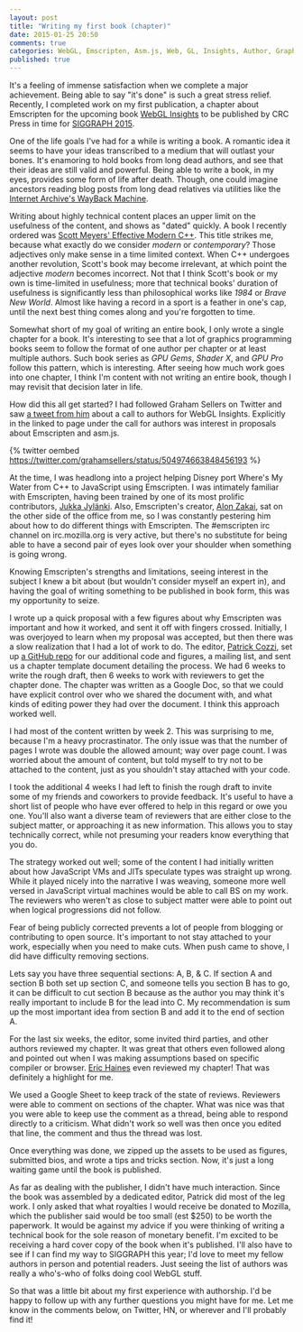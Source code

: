 ```yaml
---
layout: post
title: "Writing my first book (chapter)"
date: 2015-01-25 20:50
comments: true
categories: WebGL, Emscripten, Asm.js, Web, GL, Insights, Author, Graphics
published: true
---
```

It's a feeling of immense satisfaction when we complete a major achievement.
Being able to say "it's done" is such a great stress relief.  Recently, I
completed work on my first publication, a chapter about Emscripten for the
upcoming book
[WebGL Insights](https://web.archive.org/web/20141218200253/http://nickdesaulniers.github.io/)
to be published by CRC Press in time for
[SIGGRAPH 2015](http://s2015.siggraph.org/).

One of the life goals I've had for a while is writing a book.  A romantic idea
it seems to have your ideas transcribed to a medium that will outlast your
bones.  It's enamoring to hold books from long dead authors, and see that their
ideas are still valid and powerful.  Being able to write a book, in my eyes,
provides some form of life after death.  Though, one could imagine ancestors
reading blog posts from long dead relatives via utilities like the
[Internet Archive's WayBack Machine](https://web.archive.org/web/20141218200253/http://nickdesaulniers.github.io/).

Writing about highly technical content places an upper limit on the usefulness
of the content, and shows as "dated" quickly.  A book I recently ordered was
[Scott Meyers' Effective Modern C++](http://shop.oreilly.com/product/0636920033707.do).
This title strikes me, because what
exactly do we consider *modern* or *contemporary*?  Those adjectives only make
sense in a time limited context.  When C++ undergoes another revolution,
Scott's book may become irrelevant, at which point the adjective *modern*
becomes incorrect.  Not that I think Scott's book or my own is time-limited in
usefulness; more that technical books' duration of usefulness is significantly
less than philosophical works like *1984* or *Brave New World*.  Almost like having
a record in a sport is a feather in one's cap, until the next best thing comes
along and you're forgotten to time.

Somewhat short of my goal of writing an entire book, I only wrote a single
chapter for a book.  It's interesting to see that a lot of graphics programming
books seem to follow the format of one author per chapter or at least multiple
authors.  Such book series as *GPU Gems*, *Shader X*, and *GPU Pro* follow this
pattern, which is interesting.  After seeing how much work goes into one
chapter, I think I'm content with not writing an entire book, though I may
revisit that decision later in life.

How did this all get started?  I had followed Graham Sellers on Twitter and saw
[a tweet from him](http://octopress.org/2015/01/15/octopress-3.0-is-coming/)
about a call to authors for WebGL Insights.  Explicitly in the linked to page
under the call for authors was interest in proposals about Emscripten and
asm.js.

{% twitter oembed https://twitter.com/grahamsellers/status/504974663848456193 %}

At the time, I was headlong into a project helping Disney port Where's My Water
from C++ to JavaScript using Emscripten.  I was intimately familiar with
Emscripten, having been trained by one of its most prolific contributors,
[Jukka Jylänki](http://clb.demon.fi/).
Also, Emscripten's creator,
[Alon Zakai](http://mozakai.blogspot.com/), sat on the other side
of the office from me, so I was constantly pestering him about how to do
different things with Emscripten.  The #emscripten irc channel on
irc.mozilla.org is very active, but there's no substitute for being able to
have a second pair of eyes look over your shoulder when something is going
wrong.

Knowing Emscripten's strengths and limitations, seeing interest in the subject
I knew a bit about (but wouldn't consider myself an expert in), and having the
goal of writing something to be published in book form, this was my opportunity
to seize.

I wrote up a quick proposal with a few figures about why Emscripten was
important and how it worked, and sent it off with fingers crossed.  Initially,
I was overjoyed to learn when my proposal was accepted, but then there was a
slow realization that I had a lot of work to do.  The editor,
[Patrick Cozzi](http://www.seas.upenn.edu/~pcozzi/), set up
[a GitHub repo](https://github.com/WebGLInsights/WebGLInsights-1)
for our additional code and figures, a mailing
list, and sent us a chapter template document detailing the process.  We had 6
weeks to write the rough draft, then 6 weeks to work with reviewers to get the
chapter done.  The chapter was written as a Google Doc, so that we could have
explicit control over who we shared the document with, and what kinds of
editing power they had over the document.  I think this approach worked well.

I had most of the content written by week 2.  This was surprising to me,
because I'm a heavy procrastinator.  The only issue was that the number of
pages I wrote was double the allowed amount; way over page count.  I was
worried about the amount of content, but told myself to try not to be attached
to the content, just as you shouldn't stay attached with your code.

I took the additional 4 weeks I had left to finish the rough draft to invite
some of my friends and coworkers to provide feedback.  It's useful to have a
short list of people who have ever offered to help in this regard or owe you
one.  You'll also want a diverse team of reviewers that are either close to the
subject matter, or approaching it as new information.  This allows you to stay
technically correct, while not presuming your readers know everything that you
do.

The strategy worked out well; some of the content I had initially written about
how JavaScript VMs and JITs speculate types was straight up wrong.  While it
played nicely into the narrative I was weaving, someone more well versed in
JavaScript virtual machines would be able to call BS on my work.  The reviewers
who weren't as close to subject matter were able to point out when logical
progressions did not follow.

Fear of being publicly corrected prevents a lot of people from blogging or
contributing to open source.  It's important to not stay attached to your work,
especially when you need to make cuts.  When push came to shove, I did have
difficulty removing sections.

Lets say you have three sequential sections: A, B, & C.  If section A and
section B both set up section C, and someone tells you section B has to go, it
can be difficult to cut section B because as the author you may think it's
really important to include B for the lead into C.  My recommendation is sum up
the most important idea from section B and add it to the end of section A.

For the last six weeks, the editor, some invited third parties, and other
authors reviewed my chapter.  It was great that others even followed along and
pointed out when I was making assumptions based on specific compiler or
browser.
[Eric Haines](http://erich.realtimerendering.com/) even reviewed my chapter!
That was definitely a highlight for me.

We used a Google Sheet to keep track of the state of reviews.  Reviewers were
able to comment on sections of the chapter.  What was nice was that you were
able to keep use the comment as a thread, being able to respond directly to a
criticism.  What didn't work so well was then once you edited that line, the
comment and thus the thread was lost.

Once everything was done, we zipped up the assets to be used as figures,
submitted bios, and wrote a tips and tricks section.  Now, it's just a long
waiting game until the book is published.

As far as dealing with the publisher, I didn't have much interaction.  Since
the book was assembled by a dedicated editor, Patrick did most of the leg work.
I only asked that what royalties I would receive be donated to Mozilla, which
the publisher said would be too small (est $250) to be worth the paperwork.  It
would be against my advice if you were thinking of writing a technical book for
the sole reason of monetary benefit.  I'm excited to be receiving a hard cover
copy of the book when it's published.  I'll also have to see if I can find my
way to SIGGRAPH this year; I'd love to meet my fellow authors in person and
potential readers.  Just seeing the list of authors was really a who's-who of
folks doing cool WebGL stuff.

So that was a little bit about my first experience with authorship.  I'd be
happy to follow up with any further questions you might have for me.  Let me
know in the comments below, on Twitter, HN, or wherever and I'll probably find
it!

